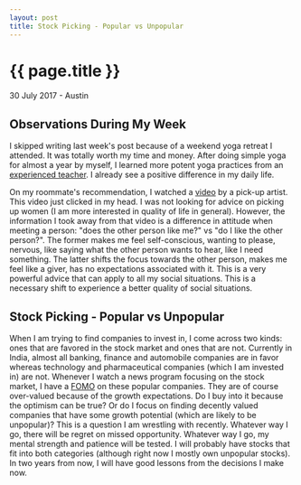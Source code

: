 ```yaml
---
layout: post
title: Stock Picking - Popular vs Unpopular
---
```


{{ page.title }}
================

<p class="meta">30 July 2017 - Austin</p>

## Observations During My Week
I skipped writing last week's post because of a weekend yoga retreat I attended. It was totally worth my time and money. After doing simple yoga for almost a year by myself, I learned more potent yoga practices from an [experienced teacher](https://en.wikipedia.org/wiki/Jaggi_Vasudev). I already see a positive difference in my daily life.

On my roommate's recommendation, I watched a [video](https://www.youtube.com/watch?v=TwIcL0uQ-hM) by a pick-up artist. This video just clicked in my head. I was not looking for advice on picking up women (I am more interested in quality of life in general). However, the information I took away from that video is a difference in attitude when meeting a person: "does the other person like me?" vs "do I like the other person?". The former makes me feel self-conscious, wanting to please, nervous, like saying what the other person wants to hear, like I need something. The latter shifts the focus towards the other person, makes me feel like a giver, has no expectations associated with it. This is a very powerful advice that can apply to all my social situations. This is a necessary shift to experience a better quality of social situations.

## Stock Picking - Popular vs Unpopular
When I am trying to find companies to invest in, I come across two kinds: ones that are favored in the stock market and ones that are not. Currently in India, almost all banking, finance and automobile companies are in favor whereas technology and pharmaceutical companies (which I am invested in) are not. Whenever I watch a news program focusing on the stock market, I have a [FOMO](https://en.wikipedia.org/wiki/Fear_of_missing_out) on these popular companies. They are of course over-valued because of the growth expectations. Do I buy into it because the optimism can be true? Or do I focus on finding decently valued companies that have some growth potential (which are likely to be unpopular)? This is a question I am wrestling with recently. Whatever way I go, there will be regret on missed opportunity. Whatever way I go, my mental strength and patience will be tested. I will probably have stocks that fit into both categories (although right now I mostly own unpopular stocks). In two years from now, I will have good lessons from the decisions I make now.
